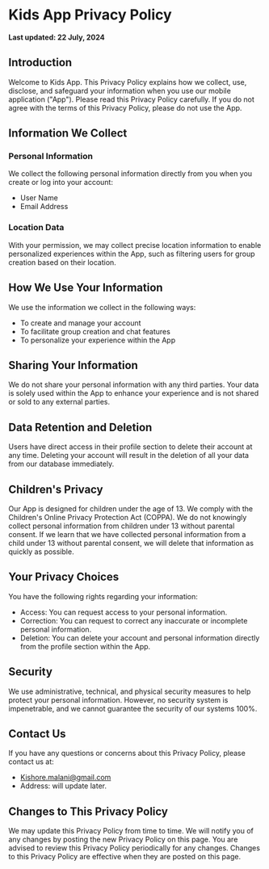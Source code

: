 # Kids App Privacy Policy

**Last updated: 22 July, 2024**

## Introduction

Welcome to Kids App. This Privacy Policy explains how we collect, use, disclose, and safeguard your information when you use our mobile application ("App"). Please read this Privacy Policy carefully. If you do not agree with the terms of this Privacy Policy, please do not use the App.

## Information We Collect

### Personal Information

We collect the following personal information directly from you when you create or log into your account:
- User Name
- Email Address

### Location Data

With your permission, we may collect precise location information to enable personalized experiences within the App, such as filtering users for group creation based on their location.

## How We Use Your Information

We use the information we collect in the following ways:
- To create and manage your account
- To facilitate group creation and chat features
- To personalize your experience within the App

## Sharing Your Information

We do not share your personal information with any third parties. Your data is solely used within the App to enhance your experience and is not shared or sold to any external parties.

## Data Retention and Deletion

Users have direct access in their profile section to delete their account at any time. Deleting your account will result in the deletion of all your data from our database immediately.

## Children's Privacy

Our App is designed for children under the age of 13. We comply with the Children's Online Privacy Protection Act (COPPA). We do not knowingly collect personal information from children under 13 without parental consent. If we learn that we have collected personal information from a child under 13 without parental consent, we will delete that information as quickly as possible.

## Your Privacy Choices

You have the following rights regarding your information:
- Access: You can request access to your personal information.
- Correction: You can request to correct any inaccurate or incomplete personal information.
- Deletion: You can delete your account and personal information directly from the profile section within the App.

## Security

We use administrative, technical, and physical security measures to help protect your personal information. However, no security system is impenetrable, and we cannot guarantee the security of our systems 100%.

## Contact Us

If you have any questions or concerns about this Privacy Policy, please contact us at:
- Kishore.malani@gmail.com
- Address: will update later.

## Changes to This Privacy Policy

We may update this Privacy Policy from time to time. We will notify you of any changes by posting the new Privacy Policy on this page. You are advised to review this Privacy Policy periodically for any changes. Changes to this Privacy Policy are effective when they are posted on this page.
